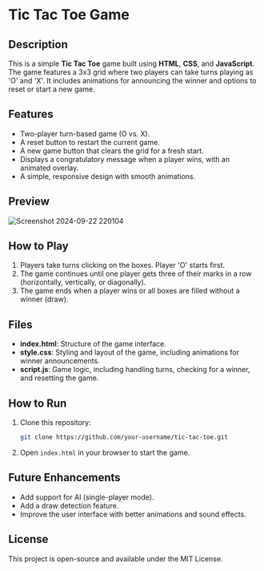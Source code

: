 # Tic Tac Toe Game

## Description
This is a simple **Tic Tac Toe** game built using **HTML**, **CSS**, and **JavaScript**. The game features a 3x3 grid where two players can take turns playing as 'O' and 'X'. It includes animations for announcing the winner and options to reset or start a new game.

## Features
- Two-player turn-based game (O vs. X).
- A reset button to restart the current game.
- A new game button that clears the grid for a fresh start.
- Displays a congratulatory message when a player wins, with an animated overlay.
- A simple, responsive design with smooth animations.

## Preview
![Screenshot 2024-09-22 220104](https://github.com/user-attachments/assets/21f0484c-d62b-42d6-bc47-21c91bf07428)


## How to Play
1. Players take turns clicking on the boxes. Player 'O' starts first.
2. The game continues until one player gets three of their marks in a row (horizontally, vertically, or diagonally).
3. The game ends when a player wins or all boxes are filled without a winner (draw).

## Files
- **index.html**: Structure of the game interface.
- **style.css**: Styling and layout of the game, including animations for winner announcements.
- **script.js**: Game logic, including handling turns, checking for a winner, and resetting the game.

## How to Run
1. Clone this repository:
   ```bash
   git clone https://github.com/your-username/tic-tac-toe.git
   ```
2. Open `index.html` in your browser to start the game.

## Future Enhancements
- Add support for AI (single-player mode).
- Add a draw detection feature.
- Improve the user interface with better animations and sound effects.

## License
This project is open-source and available under the MIT License.

